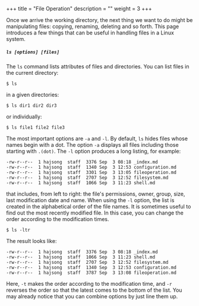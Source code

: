 +++
title = "File Operation"
description = ""
weight = 3
+++

Once we arrive the working directory, the next thing we want to do might be manipulating files: copying, renaming, deleting and so forth. This page introduces a few things that can be useful in handling files in a Linux system.

##### ```ls [options] [files]```
The ```ls``` command lists attributes of files and directories. You can list files in the current directory:
```
$ ls
```
in a given directories:
```
$ ls dir1 dir2 dir3
```
or individually:
```
$ ls file1 file2 file3
```
The most important options are ```-a``` and ```-l```. By default, ```ls``` hides files whose names begin with a dot. The option ```-a``` displays all files including those starting with ```.(dot)```. 
The ```-l``` option produces a long listing, for example:
```
-rw-r--r--  1 hajsong  staff  3376 Sep  3 08:18 _index.md
-rw-r--r--  1 hajsong  staff  1340 Sep  3 12:53 configuration.md
-rw-r--r--  1 hajsong  staff  3301 Sep  3 13:05 fileoperation.md
-rw-r--r--  1 hajsong  staff  2707 Sep  3 12:52 filesystem.md
-rw-r--r--  1 hajsong  staff  1066 Sep  3 11:23 shell.md
```
that includes, from left to right: the file's permissions, owner, group, size, last modification date and name.
When using the ```-l``` option, the list is created in the alphabetical order of the file names. It is sometimes useful to find out the most recently modified file. In this case, you can change the order according to the modification times.
```
$ ls -ltr
```
The result looks like:
```
-rw-r--r--  1 hajsong  staff  3376 Sep  3 08:18 _index.md
-rw-r--r--  1 hajsong  staff  1066 Sep  3 11:23 shell.md
-rw-r--r--  1 hajsong  staff  2707 Sep  3 12:52 filesystem.md
-rw-r--r--  1 hajsong  staff  1340 Sep  3 12:53 configuration.md
-rw-r--r--  1 hajsong  staff  3787 Sep  3 13:08 fileoperation.md
``` 
Here, ```-t``` makes the order according to the modification time, and ```-r``` reverses the order so that the latest comes to the bottom of the list. You may already notice that you can combine options by just line them up. 


